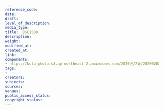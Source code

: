 ```yaml
---
reference_code: 
date: 
draft: 
level_of_description: 
media_type: 
title: _DSC1588
description: 
weight: 
modified_at: 
created_at: 
link: 
components:
- https://kctu-photo.s3.ap-northeast-2.amazonaws.com/2020년/2월/20200208_문중원열사+진상규명·책임자+처벌+및+한국마사회+적폐청산을+위한+전국노동자대회/_DSC1588.jpg
tags:
- 
creators: 
subjects: 
sources: 
venues: 
public_access_status: 
copyright_status: 
---
```

